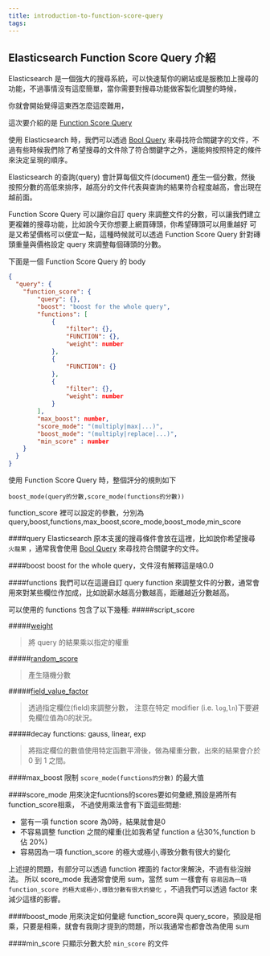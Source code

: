 ```yaml
---
title: introduction-to-function-score-query
tags:
---
```

## Elasticsearch Function Score Query 介紹
Elasticsearch 是一個強大的搜尋系統，可以快速幫你的網站或是服務加上搜尋的功能，不過事情沒有這麼簡單，當你需要對搜尋功能做客製化調整的時候，

你就會開始覺得這東西怎麼這麼難用，

這次要介紹的是 [Function Score Query](https://www.elastic.co/guide/en/elasticsearch/reference/current/query-dsl-function-score-query.html)

使用 Elasticsearch 時，我們可以透過 [Bool Query](https://www.elastic.co/guide/en/elasticsearch/reference/current/query-dsl-bool-query.html) 來尋找符合關鍵字的文件，不過有些時候我們除了希望搜尋的文件除了符合關鍵字之外，還能夠按照特定的條件來決定呈現的順序。

Elasticsearch 的查詢(query) 會計算每個文件(document) 產生一個分數，然後按照分數的高低來排序，越高分的文件代表與查詢的結果符合程度越高，會出現在越前面。

Function Score Query 可以讓你自訂 query 來調整文件的分數，可以讓我們建立更複雜的搜尋功能，比如說今天你想要上網買磚頭，你希望磚頭可以用重越好 可是又希望價格可以便宜一點，這種時候就可以透過 Function Score Query 針對磚頭重量與價格設定 query 來調整每個磚頭的分數。

下面是一個 Function Score Query 的 body

```json
{
  "query": {
    "function_score": {
        "query": {},
        "boost": "boost for the whole query",
        "functions": [
            {
                "filter": {},
                "FUNCTION": {},
                "weight": number
            },
            {
                "FUNCTION": {}
            },
            {
                "filter": {},
                "weight": number
            }
        ],
        "max_boost": number,
        "score_mode": "(multiply|max|...)",
        "boost_mode": "(multiply|replace|...)",
        "min_score" : number
    }
  }
}
```

使用 Function Score Query 時，整個評分的規則如下
```
boost_mode(query的分數,score_mode(functions的分數))
```

function_score 裡可以設定的參數，分別為 query,boost,functions,max_boost,score_mode,boost_mode,min_score


####query
Elasticsearch 原本支援的搜尋條件會放在這裡，比如說你希望搜尋 `火龍果` ，通常我會使用 [Bool Query](https://www.elastic.co/guide/en/elasticsearch/reference/current/query-dsl-bool-query.html) 來尋找符合關鍵字的文件。

####boost
boost for the whole query，文件沒有解釋這是啥0.0


####functions
我們可以在這邊自訂 query function 來調整文件的分數，通常會用來對某些欄位作加成，比如說薪水越高分數越高，距離越近分數越高。

可以使用的 functions 包含了以下幾種:
#####script_score
>

#####[weight](https://www.elastic.co/guide/en/elasticsearch/reference/current/query-dsl-function-score-query.html#function-weight)
>將 query 的結果乘以指定的權重

#####[random_score](https://www.elastic.co/guide/en/elasticsearch/reference/current/query-dsl-function-score-query.html#function-random)
>產生隨機分數

#####[field_value_factor](https://www.elastic.co/guide/en/elasticsearch/reference/current/query-dsl-function-score-query.html#function-field-value-factor)
>透過指定欄位(field)來調整分數，
注意在特定 modifier (i.e. `log`,`ln`)下要避免欄位值為0的狀況。

#####decay functions: gauss, linear, exp
>將指定欄位的數值使用特定函數平滑後，做為權重分數，出來的結果會介於 0 到 1 之間。

####max_boost
限制 `score_mode(functions的分數)` 的最大值

####score_mode
用來決定fucntions的scores要如何彙總,預設是將所有function_score相乘，
不過使用乘法會有下面這些問題:

- 當有一項 function score 為0時，結果就會是0
- 不容易調整 function 之間的權重(比如我希望 function a 佔30%,function b 佔 20%)
- 容易因為一項 function_score 的極大或極小,導致分數有很大的變化

上述提的問題，有部分可以透過 function 裡面的 factor來解決，不過有些沒辦法。
所以 score_mode 我通常會使用 sum，當然 sum 一樣會有 `容易因為一項 function_score 的極大或極小,導致分數有很大的變化` ，不過我們可以透過 factor 來減少這樣的影響。

####boost_mode
用來決定如何彙總 function_score與 query_score，預設是相乘，只要是相乘，就會有我剛才提到的問題，所以我通常也都會改為使用 sum

####min_score
只顯示分數大於 `min_score` 的文件
